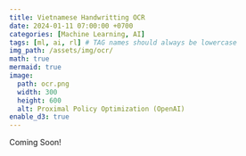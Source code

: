```yaml
---
title: Vietnamese Handwritting OCR
date: 2024-01-11 07:00:00 +0700
categories: [Machine Learning, AI]
tags: [ml, ai, rl] # TAG names should always be lowercase
img_path: /assets/img/ocr/
math: true
mermaid: true
image:
  path: ocr.png
  width: 300
  height: 600
  alt: Proximal Policy Optimization (OpenAI)
enable_d3: true
---
```


Coming Soon!